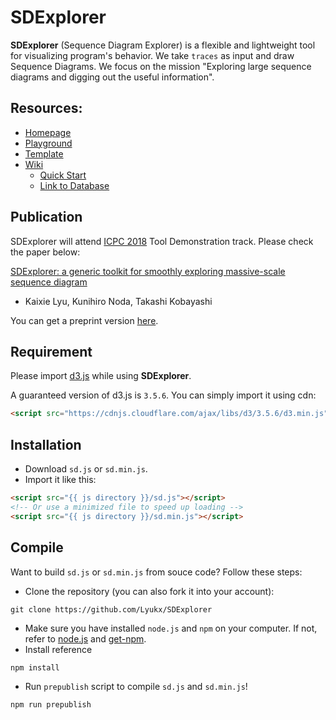# SDExplorer
**SDExplorer** (Sequence Diagram Explorer) is a flexible and lightweight tool for visualizing program's behavior. We take `traces` as input and draw Sequence Diagrams. We focus on the mission "Exploring large sequence diagrams and digging out the useful information".

## Resources:
- [Homepage](https://lyukx.github.io/SDExplorer/)
- [Playground](https://lyukx.github.io/SDExplorer/playground.html)
- [Template](https://github.com/Lyukx/template-of-SDExplorer)
- [Wiki](https://github.com/Lyukx/SDExplorer/wiki)
  - [Quick Start](https://github.com/Lyukx/SDExplorer/wiki/Quick-Start)
  - [Link to Database](https://github.com/Lyukx/SDExplorer/wiki/Link-to-Database)

## Publication
SDExplorer will attend [ICPC 2018](https://conf.researchr.org/home/icpc-2018) Tool Demonstration track. Please check the paper below:

[SDExplorer: a generic toolkit for smoothly exploring massive-scale sequence diagram](https://conf.researchr.org/event/icpc-2018/icpc-2018-tool-demonstration-sdexplorer-a-generic-toolkit-for-smoothly-exploring-massive-scale-sequence-diagram)

- Kaixie Lyu, Kunihiro Noda, Takashi Kobayashi


You can get a preprint version [here](https://lyukx.github.io/SDExplorer/paper/SDExplorer_paper.pdf).

## Requirement
Please import [d3.js](https://d3js.org/) while using **SDExplorer**.

A guaranteed version of d3.js is `3.5.6`. You can simply import it using cdn:
```html
<script src="https://cdnjs.cloudflare.com/ajax/libs/d3/3.5.6/d3.min.js"></script>
```

## Installation
 - Download `sd.js` or `sd.min.js`.
 - Import it like this:
 ``` html
<script src="{{ js directory }}/sd.js"></script>
<!-- Or use a minimized file to speed up loading -->
<script src="{{ js directory }}/sd.min.js"></script>
 ```

## Compile
Want to build `sd.js` or `sd.min.js` from souce code? Follow these steps:
 - Clone the repository (you can also fork it into your account):
```
git clone https://github.com/Lyukx/SDExplorer
```
 - Make sure you have installed `node.js` and `npm` on your computer. If not, refer to [node.js](https://nodejs.org/en/) and [get-npm](https://www.npmjs.com/get-npm).
 - Install reference
```
npm install
```
 - Run `prepublish` script to compile `sd.js` and `sd.min.js`!
```
npm run prepublish
```
